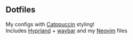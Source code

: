 ## Dotfiles
My configs with [Catppuccin](https://github.com/catppuccin/catppuccin) styling! \
Includes [Hyprland](https://hyprland.org/) + [waybar](https://github.com/Alexays/Waybar) and my [Neovim](https://neovim.io/) files
